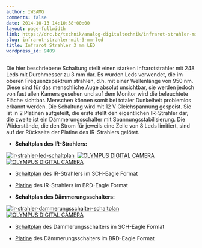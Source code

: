 ```yaml
---
author: IW3AMQ
comments: false
date: 2014-10-13 14:10:38+00:00
layout: page-fullwidth
link: https://drc.bz/technik/analog-digitaltechnik/infrarot-strahler-mit-3-mm-led/
slug: infrarot-strahler-mit-3-mm-led
title: Infrarot Strahler 3 mm LED
wordpress_id: 9409
---
```


Die hier beschriebene Schaltung stellt einen starken Infrarotstrahler mit 248 Leds mit Durchmesser zu 3 mm dar. Es wurden Leds verwendet, die im oberen Frequenzspektrum strahlen, d.h. mit einer Wellenlänge von 950 nm. Diese sind für das menschliche Auge absolut unsichtbar, sie werden jedoch von fast allen Kamers gesehen und auf dem Monitor wird die beleuchtete Fläche sichtbar. Menschen können somit bei totaler Dunkelheit problemlos erkannt werden. Die Schaltung wird mit 12 V Gleichspannung gespeist. Sie ist in 2 Platinen aufgeteilt, die erste stellt den eigentlichen IR-Strahler dar, die zweite ist ein Dämmerungsschalter mit Spannungsstabilisierung. Die Widerstände, die den Strom für jeweils eine Zeile von 8 Leds limitiert, sind auf der Rückseite der Platine des IR-Strahlers gelötet.



	
  * **Schaltplan des IR-Strahlers:**


[![ir-strahler-led-schaltplan](https://drc.bz/wp-content/uploads/2014/10/ir-strahler-led-schaltplan-300x204.jpg)](https://drc.bz/wp-content/uploads/2014/10/ir-strahler-led-schaltplan.jpg)  [![OLYMPUS DIGITAL CAMERA](https://drc.bz/wp-content/uploads/2014/10/ir-led-ledseite.jpg)](https://drc.bz/wp-content/uploads/2014/10/ir-led-ledseite.jpg)  [![OLYMPUS DIGITAL CAMERA](https://drc.bz/wp-content/uploads/2014/10/ir-led-lotseite-300x225.jpg)](https://drc.bz/wp-content/uploads/2014/10/ir-led-lotseite.jpg)



	
  * [Schaltplan](https://drc.bz/wp-content/uploads/2014/10/irstrahler_1.sch_.zip) des IR-Strahlers im SCH-Eagle Format

	
  * [Platine](https://drc.bz/wp-content/uploads/2014/10/irstrahler_1.brd_.zip) des IR-Strahlers im BRD-Eagle Format




	
  * **Schaltplan des Dämmerungsschalters:**


[![ir-strahler-dammerungsschalter-schaltplan](https://drc.bz/wp-content/uploads/2014/10/ir-strahler-dammerungsschalter-schaltplan-300x205.jpg)](https://drc.bz/wp-content/uploads/2014/10/ir-strahler-dammerungsschalter-schaltplan.jpg)  [![OLYMPUS DIGITAL CAMERA](https://drc.bz/wp-content/uploads/2014/10/dammerungsschalter-300x225.jpg)](https://drc.bz/wp-content/uploads/2014/10/dammerungsschalter.jpg)



	
  * [Schaltplan](https://drc.bz/wp-content/uploads/2014/10/irstrahler_2.sch_.zip) des Dämmerungsschalters im SCH-Eagle Format

	
  * [Platine](https://drc.bz/wp-content/uploads/2014/10/irstrahler_2.brd_.zip) des Dämmerungsschalters im BRD-Eagle Format



